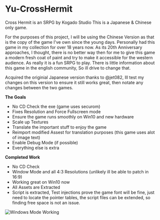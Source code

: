
# Yu-CrossHermit
Cross Hermit is an SRPG by Kogado Studio
This is a Japanese & Chinese only game.

For the purposes of this project, I will be using the Chinese Version as that is the copy of the game I've own since the young days.
Personally had this game in my collection for over 18 years now. As its 20th Anniversary approaches, I thought, there is no better way then for me to give this game a modern fresh coat of paint and try to make it accessible for the western audience. As really it is a fun SRPG to play. There is little information about this game in the english community, So ill drive to change that.

Acquired the originial Japanese version thanks to @jet082, Ill test my changes on this version to ensure it still works great, then notate any changes between the two games. 

**The Goals**
- No CD Check the exe (game uses securom)
- Fixes Resolution and Force Fullscreen mode
- Ensure the game runs smoothly on Win10 and new hardware
- Scale up Textures 
- Translate the important stuff to enjoy the game
- Reimport modified Assest for translation purposes (this game uses alot of image text)
- Enable Debug Mode (if possible)
- Everything else is extra 

**Completed Work**
- No CD Check 
- Window Mode and all 4:3 Resolutions (unlikely ill be able to patch in 16:9)
- Working great on Win10 now
- All Assets are Extracted
- Script is extracted, Test injections prove the game font will be fine, just need to locate the pointer tables, the script files can be extended, so finding free space is not an issue.

![Windows Mode Working](https://s3.yuvi.app/GamePreservation/CrossHermit/github-files/chwindows.png)
